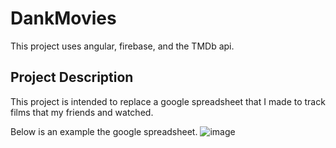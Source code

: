 # DankMovies

This project uses angular, firebase, and the TMDb api.

## Project Description
This project is intended to replace a google spreadsheet that I made to track films that my friends and watched.

Below is an example the google spreadsheet.
![image](https://user-images.githubusercontent.com/29209451/168400850-be671bf5-893f-41fa-a373-8147f4a9214d.png)


